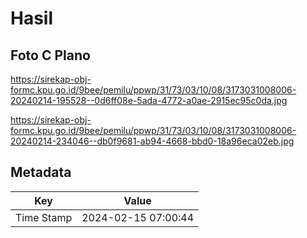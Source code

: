 # Hasil

## Foto C Plano

https://sirekap-obj-formc.kpu.go.id/9bee/pemilu/ppwp/31/73/03/10/08/3173031008006-20240214-195528--0d6ff08e-5ada-4772-a0ae-2915ec95c0da.jpg

https://sirekap-obj-formc.kpu.go.id/9bee/pemilu/ppwp/31/73/03/10/08/3173031008006-20240214-234046--db0f9681-ab94-4668-bbd0-18a96eca02eb.jpg


## Metadata

| Key        | Value               |
| ---------- | ------------------- |
| Time Stamp | 2024-02-15 07:00:44 |



